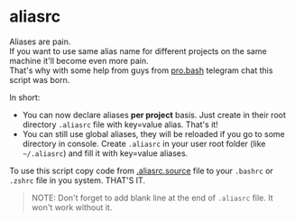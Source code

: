 # aliasrc

Aliases are pain.  
If you want to use same alias name for different projects on the same machine it'll become even more pain.  
That's why with some help from guys from [pro.bash](https://t.me/pro_bash) telegram chat this script was born.  

In short:
- You can now declare aliases **per project** basis. Just create in their root directory `.aliasrc` file with key=value alias. That's it!
- You can still use global aliases, they will be reloaded if you go to some directory in console. Create `.aliasrc` in your user root folder (like `~/.aliasrc`) and fill it with key=value aliases.

To use this script copy code from [.aliasrc.source](.aliasrc.source) file to your `.bashrc` or `.zshrc` file in you system. THAT'S IT.

>NOTE: Don't forget to add blank line at the end of `.aliasrc` file. It won't work without it. 
